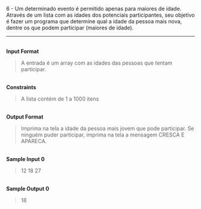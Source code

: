 6 - Um determinado evento é permitido apenas para maiores de idade. Através de um lista com as idades dos potenciais participantes, seu objetivo é fazer um programa que determine qual a idade da pessoa mais nova, dentre os que podem participar (maiores de idade).

---

<br>**Input Format**
>A entrada é um array com as idades das pessoas que tentam participar.

<br>**Constraints**
>A lista contém de 1 a 1000 itens

<br>**Output Format**
>Imprima na tela a idade da pessoa mais jovem que pode participar. Se ninguém puder participar, imprima na tela a mensagem CRESCA E APARECA.

<br>**Sample Input 0**
>12 18 27

<br>**Sample Output 0**
>18
